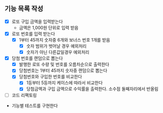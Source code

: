 ## 기능 목록 작성

- [x] 로또 구입 금액을 입력받는다
  - 금액은 1,000원 단위로 입력 받음
- [x] 로또 번호를 입력 받는다
  - [x] 1부터 45까지 숫자중 6개와 보너스 번호 1개를 받음
    - [x] 숫자 범위가 벗어날 경우 예외처리
    - [x] 숫자가 아닌 다른값일경우 예외처리
- [x] 당첨 번호를 랜덤으로 뽑는다
  - [x] 발행한 로또 수량 및 번호를 오름차순으로 출력한다
  - [x] 당첨번호는 1부터 45까지 숫자중 랜덤으로 뽑는다
  - [x] 당첨번호와 구입한 번호를 비교한다
    - [x] 1등부터 5등까지 케이스에 따라서 비교한다
    - [x] 당첨금액과 구입 금액으로 수익률을 출력한다. 소수점 둘째자리에서 반올림
- [ ] 코드 리팩토링
- 기능별 테스트를 구현한다
